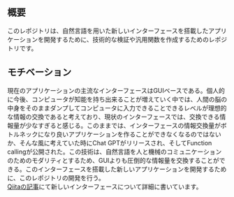 ## 概要
このレポジトリは、自然言語を用いた新しいインターフェースを搭載したアプリケーションを開発するために、技術的な検証や汎用関数を作成するためのレポジトリです。

## モチベーション
現在のアプリケーションの主流なインターフェースはGUIベースである。個人的に今後、コンピュータが知能を持ち出来ることが増えていく中では、人間の脳の中身をそのままダンプしてコンピュータに入力できることできるレベルが理想的な情報の交換であると考えており、現状のインターフェースでは、交換できる情報量が少なすぎると感じる。このままでは、インターフェースの情報交換量がボトルネックになり良いアプリケーションを作ることができなくなるのではないか、そんな風に考えていた時にChat GPTがリリースされ、そしてFunction callingが公開された。この技術は、自然言語を人と機械のコミュニケーションのためのモダリティとするため、GUIよりも圧倒的な情報量を交換することができる。このインターフェースを搭載した新しいアプリケーションを開発するために、このレポジトリの開発を行う。  
[Qiitaの記事](https://qiita.com/owl03/items/2f679bac85f651882851)にて新しいインターフェースについて詳細に書いています。